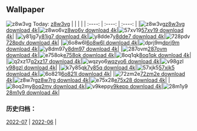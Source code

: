 ## Wallpaper
![z8w3vg](https://w.wallhaven.cc/full/z8/wallhaven-z8w3vg.png) Today: [z8w3vg](https://th.wallhaven.cc/small/z8/z8w3vg.jpg)
|      |      |      |
| :----: | :----: | :----: |
|![z8w3vg](https://th.wallhaven.cc/small/z8/z8w3vg.jpg)[z8w3vg download 4k](https://wallhaven.cc/w/z8w3vg)|![z8wo6v](https://th.wallhaven.cc/small/z8/z8wo6v.jpg)[z8wo6v download 4k](https://wallhaven.cc/w/z8wo6v)|![57xv19](https://th.wallhaven.cc/small/57/57xv19.jpg)[57xv19 download 4k](https://wallhaven.cc/w/57xv19)|
|![y81jg7](https://th.wallhaven.cc/small/y8/y81jg7.jpg)[y81jg7 download 4k](https://wallhaven.cc/w/y81jg7)|![y8dde7](https://th.wallhaven.cc/small/y8/y8dde7.jpg)[y8dde7 download 4k](https://wallhaven.cc/w/y8dde7)|![728pdv](https://th.wallhaven.cc/small/72/728pdv.jpg)[728pdv download 4k](https://wallhaven.cc/w/728pdv)|
|![6o8w6l](https://th.wallhaven.cc/small/6o/6o8w6l.jpg)[6o8w6l download 4k](https://wallhaven.cc/w/6o8w6l)|![dprj9m](https://th.wallhaven.cc/small/dp/dprj9m.jpg)[dprj9m download 4k](https://wallhaven.cc/w/dprj9m)|![y8dm97](https://th.wallhaven.cc/small/y8/y8dm97.jpg)[y8dm97 download 4k](https://wallhaven.cc/w/y8dm97)|
|![287ovm](https://th.wallhaven.cc/small/28/287ovm.jpg)[287ovm download 4k](https://wallhaven.cc/w/287ovm)|![e758ok](https://th.wallhaven.cc/small/e7/e758ok.jpg)[e758ok download 4k](https://wallhaven.cc/w/e758ok)|![8oq1qk](https://th.wallhaven.cc/small/8o/8oq1qk.jpg)[8oq1qk download 4k](https://wallhaven.cc/w/8oq1qk)|
|![q2xz17](https://th.wallhaven.cc/small/q2/q2xz17.jpg)[q2xz17 download 4k](https://wallhaven.cc/w/q2xz17)|![wqzyo6](https://th.wallhaven.cc/small/wq/wqzyo6.jpg)[wqzyo6 download 4k](https://wallhaven.cc/w/wqzyo6)|![v98gzl](https://th.wallhaven.cc/small/v9/v98gzl.jpg)[v98gzl download 4k](https://wallhaven.cc/w/v98gzl)|
|![k7y85q](https://th.wallhaven.cc/small/k7/k7y85q.jpg)[k7y85q download 4k](https://wallhaven.cc/w/k7y85q)|![57xjk5](https://th.wallhaven.cc/small/57/57xjk5.jpg)[57xjk5 download 4k](https://wallhaven.cc/w/57xjk5)|![6o821l](https://th.wallhaven.cc/small/6o/6o821l.jpg)[6o821l download 4k](https://wallhaven.cc/w/6o821l)|
|![72zm2e](https://th.wallhaven.cc/small/72/72zm2e.jpg)[72zm2e download 4k](https://wallhaven.cc/w/72zm2e)|![z8w7rg](https://th.wallhaven.cc/small/z8/z8w7rg.jpg)[z8w7rg download 4k](https://wallhaven.cc/w/z8w7rg)|![e75x28](https://th.wallhaven.cc/small/e7/e75x28.jpg)[e75x28 download 4k](https://wallhaven.cc/w/e75x28)|
|![8oq2my](https://th.wallhaven.cc/small/8o/8oq2my.jpg)[8oq2my download 4k](https://wallhaven.cc/w/8oq2my)|![v9kepp](https://th.wallhaven.cc/small/v9/v9kepp.jpg)[v9kepp download 4k](https://wallhaven.cc/w/v9kepp)|![28m1y9](https://th.wallhaven.cc/small/28/28m1y9.jpg)[28m1y9 download 4k](https://wallhaven.cc/w/28m1y9)|

### 历史归档：
[2022-07](https://github.com/april-projects/april-wallpaper/tree/main/picture/2022-07/) | [2022-06](https://github.com/april-projects/april-wallpaper/tree/main/picture/2022-06/) | 